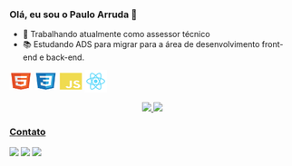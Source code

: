 ### Olá, eu sou o Paulo Arruda 👋

- 🔭 Trabalhando atualmente como assessor técnico
- 📚 Estudando ADS para migrar para a área de desenvolvimento front-end e back-end.


<div style="display: inline_block">
  <img align="center" alt="html" height="30" width="40" src="https://raw.githubusercontent.com/devicons/devicon/master/icons/html5/html5-original.svg">
  <img align="center" alt="css" height="30" width="40" src="https://raw.githubusercontent.com/devicons/devicon/master/icons/css3/css3-original.svg">
  <img align="center" alt="javascript" height="30" width="40" src="https://raw.githubusercontent.com/devicons/devicon/master/icons/javascript/javascript-plain.svg">
  <img align="center" alt="react" height="40" width="40 "src="https://raw.githubusercontent.com/github/explore/80688e429a7d4ef2fca1e82350fe8e3517d3494d/topics/react/react.png">
</div><br>

<div align="center">
  <a href="https://github.com/PauloCArruda">
  <img height="180em" src="https://github-readme-stats.vercel.app/api?username=djonnynogueira&show_icons=true&theme=gruvbox&include_all_commits=true&count_private=true"/>
  <img height="180em" src="https://github-readme-stats.vercel.app/api/top-langs/?username=djonnynogueira&layout=compact&langs_count=7&theme=gruvbox"/>
</div>

### Contato
<div> 
    <a href="https://www.linkedin.com/in/paulocesararruda/" target="_blank"><img src="https://img.shields.io/badge/-LinkedIn-%230077B5?style=for-the-badge&logo=linkedin&logoColor=white" target="_blank"></a>
    <a href = "mailto:pauloarruda.junio@gmail.com"><img src="https://img.shields.io/badge/-Gmail-%23333?style=for-the-badge&logo=gmail&logoColor=white" target="_blank"></a>
    <a href="https://instagram.com/pauloc.arruda" target="_blank"><img src="https://img.shields.io/badge/-Instagram-%23E4405F?style=for-the-badge&logo=instagram&logoColor=white"            target="_blank"></a>
    
  
  <!--##
  ![Snake animation](https://github.com/PauloCArruda/PauloCArruda/blob/output/github-contribution-grid-snake.svg)   -->
</div>
